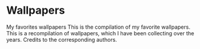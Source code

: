 # Wallpapers
My favorites wallpapers
This is the compilation of my favorite wallpapers. 
This is a recompilation of wallpapers, which I have been collecting over the years.
Credits to the corresponding authors. 
